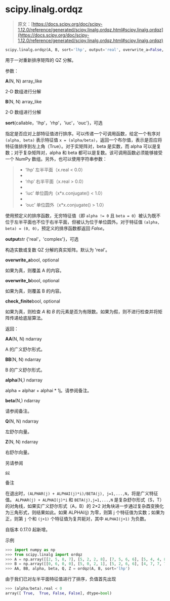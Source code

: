 # scipy.linalg.ordqz

> 原文：[https://docs.scipy.org/doc/scipy-1.12.0/reference/generated/scipy.linalg.ordqz.html#scipy.linalg.ordqz](https://docs.scipy.org/doc/scipy-1.12.0/reference/generated/scipy.linalg.ordqz.html#scipy.linalg.ordqz)

```py
scipy.linalg.ordqz(A, B, sort='lhp', output='real', overwrite_a=False, overwrite_b=False, check_finite=True)
```

用于一对重新排序矩阵的 QZ 分解。

参数：

**A**(N, N) array_like

2-D 数组进行分解

**B**(N, N) array_like

2-D 数组进行分解

**sort**{callable，'lhp'，'rhp'，'iuc'，'ouc'}，可选

指定是否应对上部特征值进行排序。可以传递一个可调用函数，给定一个有序对 `(alpha, beta)` 表示特征值 `x = (alpha/beta)`，返回一个布尔值，表示是否应将特征值排序到左上角（True）。对于实矩阵对，beta 是实数，而 alpha 可以是复数；对于复杂矩阵对，alpha 和 beta 都可以是复数。该可调用函数必须能够接受一个 NumPy 数组。另外，也可以使用字符串参数：

> +   ‘lhp’ 左半平面（x.real < 0.0）
> +   
> +   ‘rhp’ 右半平面（x.real > 0.0）
> +   
> +   ‘iuc’ 单位圆内（x*x.conjugate() < 1.0）
> +   
> +   ‘ouc’ 单位圆外（x*x.conjugate() > 1.0）

使用预定义的排序函数，无穷特征值（即 `alpha != 0` 且 `beta = 0`）被认为既不位于左半平面也不位于右半平面，但被认为位于单位圆外。对于特征值 `(alpha, beta) = (0, 0)`，预定义的排序函数都返回 *False*。

**output**str {'real'，'complex'}，可选

构造实数或复数 QZ 分解的真实矩阵。默认为 'real'。

**overwrite_a**bool, optional

如果为真，则覆盖 A 的内容。

**overwrite_b**bool, optional

如果为真，则覆盖 B 的内容。

**check_finite**bool, optional

如果为真，则检查 *A* 和 *B* 的元素是否为有限数。如果为假，则不进行检查并将矩阵传递给底层算法。

返回：

**AA**(N, N) ndarray

A 的广义舒尔形式。

**BB**(N, N) ndarray

B 的广义舒尔形式。

**alpha**(N,) ndarray

alpha = alphar + alphai * 1j。请参阅备注。

**beta**(N,) ndarray

请参阅备注。

**Q**(N, N) ndarray

左舒尔向量。

**Z**(N, N) ndarray

右舒尔向量。

另请参阅

[`qz`](https://docs.scipy.org/doc/scipy-1.12.0/reference/generated/scipy.linalg.qz.html#scipy.linalg.qz "scipy.linalg.qz")

备注

在退出时，`(ALPHAR(j) + ALPHAI(j)*i)/BETA(j), j=1,...,N`，将是广义特征值。 `ALPHAR(j) + ALPHAI(j)*i` 和 `BETA(j),j=1,...,N` 是复杂舒尔形式（S，T）的对角线，如果实广义舒尔形式（A，B）的 2×2 对角块进一步通过复杂酉变换化为三角形式，则结果如此。如果 ALPHAI(j) 为零，则第 j 个特征值为实数；如果为正，则第 `j` 个和 `(j+1)` 个特征值为复共轭对，其中 `ALPHAI(j+1)` 为负数。

自版本 0.17.0 起新增。

示例

```py
>>> import numpy as np
>>> from scipy.linalg import ordqz
>>> A = np.array([[2, 5, 8, 7], [5, 2, 2, 8], [7, 5, 6, 6], [5, 4, 4, 8]])
>>> B = np.array([[0, 6, 0, 0], [5, 0, 2, 1], [5, 2, 6, 6], [4, 7, 7, 7]])
>>> AA, BB, alpha, beta, Q, Z = ordqz(A, B, sort='lhp') 
```

由于我们已对左半平面特征值进行了排序，负值首先出现

```py
>>> (alpha/beta).real < 0
array([ True,  True, False, False], dtype=bool) 
```
